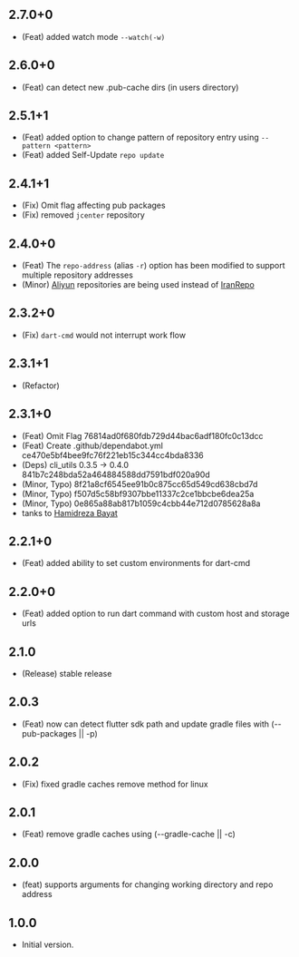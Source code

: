 ## 2.7.0+0

- (Feat) added watch mode `--watch(-w)`

## 2.6.0+0

- (Feat) can detect new .pub-cache dirs (in users directory)

## 2.5.1+1

- (Feat) added option to change pattern of repository entry using `--pattern <pattern>`
- (Feat) added Self-Update `repo update`

## 2.4.1+1

- (Fix) Omit flag affecting pub packages
- (Fix) removed `jcenter` repository

## 2.4.0+0

- (Feat) The `repo-address` (alias `-r`) option has been modified to support multiple repository addresses
- (Minor) [Aliyun](https://developer.aliyun.com/) repositories are being used instead of [IranRepo](https://iranrepo.ir/)

## 2.3.2+0

- (Fix) `dart-cmd` would not interrupt work flow

## 2.3.1+1

- (Refactor)

## 2.3.1+0

- (Feat) Omit Flag 76814ad0f680fdb729d44bac6adf180fc0c13dcc
- (Feat) Create .github/dependabot.yml ce470e5bf4bee9fc76f221eb15c344cc4bda8336
- (Deps) cli_utils 0.3.5 -> 0.4.0 841b7c248bda52a464884588dd7591bdf020a90d
- (Minor, Typo) 8f21a8cf6545ee91b0c875cc65d549cd638cbd7d
- (Minor, Typo) f507d5c58bf9307bbe11337c2ce1bbcbe6dea25a
- (Minor, Typo) 0e865a88ab817b1059c4cbb44e712d0785628a8a
- tanks to [Hamidreza Bayat](https://github.com/HrBDev)

## 2.2.1+0

- (Feat) added ability to set custom environments for dart-cmd

## 2.2.0+0

- (Feat) added option to run dart command with custom host and storage urls

## 2.1.0

- (Release) stable release

## 2.0.3

- (Feat) now can detect flutter sdk path
and update gradle files with (--pub-packages || -p)

## 2.0.2

- (Fix) fixed gradle caches remove method for linux

## 2.0.1

- (Feat) remove gradle caches using (--gradle-cache || -c)

## 2.0.0

- (feat) supports arguments for changing working directory and repo address

## 1.0.0

- Initial version.
